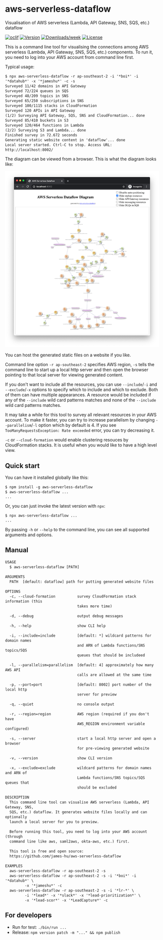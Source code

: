 aws-serverless-dataflow
=======================

Visualisation of AWS serverless (Lambda, API Gateway, SNS, SQS, etc.) dataflow

[![oclif](https://img.shields.io/badge/cli-oclif-brightgreen.svg)](https://oclif.io)
[![Version](https://img.shields.io/npm/v/aws-serverless-dataflow.svg)](https://npmjs.org/package/aws-serverless-dataflow)
[![Downloads/week](https://img.shields.io/npm/dw/aws-serverless-dataflow.svg)](https://npmjs.org/package/aws-serverless-dataflow)
[![License](https://img.shields.io/npm/l/aws-serverless-dataflow.svg)](https://github.com/james-hu/aws-serverless-dataflow/blob/master/package.json)

This is a command line tool for visualising the connections among AWS serverless (Lambda, API Gateway, SNS, SQS, etc.) components. To run it, you need to log into your AWS account from command line first.

Typical usage:

```sh-session
$ npx aws-serverless-dataflow -r ap-southeast-2 -i '*boi*' -i '*datahub*' -x '*jameshu*' -c -s
Surveyed 11/42 domains in API Gateway
Surveyed 72/224 queues in SQS
Surveyed 48/209 topics in SNS
Surveyed 65/250 subscriptions in SNS
Surveyed 100/1115 stacks in CloudFormation
Surveyed 120 APIs in API Gateway
(1/2) Surveying API Gateway, SQS, SNS and CloudFormation... done
Surveyed 85/410 buckets in S3
Surveyed 120/464 functions in Lambda
(2/2) Surveying S3 and Lambda... done
Finished survey in 72.672 seconds
Generating static website content in 'dataflow'... done
Local server started. Ctrl-C to stop. Access URL: http://localhost:8002/
```

The diagram can be viewed from a browser. This is what the diagram looks like:

![Screenshot](doc/aws-serverless-dataflow_screenshot.png)

You can host the generated static files on a website if you like.

Command line option `-r ap-southeast-2` specifies AWS region,
`-s` tells the command line to start up a local http server and then open the browser pointing to that local server for viewing generated content.

If you don't want to include all the resources,
you can use `--include`/`-i` and `--exclude`/`-x` options to specify which to include and which to exclude.
Both of them can have multiple appearances.
A resource would be included if any of the `--include` wild card patterns matches and none of the `--include` wild card patterns matches.

It may take a while for this tool to survey all relevant resources in your AWS account.
To make it faster, you can try to increase parallelism by changing `--parallelism`/`-l` option which by default is 4.
If you see `TooManyRequestsException: Rate exceeded` error, you can try decreasing it.

`-c` or `--cloud-formation` would enable clustering resouces by CloudFormation stacks.
It is useful when you would like to have a high level view.

## Quick start

You can have it installed globally like this:

```sh-session
$ npm install -g aws-serverless-dataflow
$ aws-serverless-dataflow ...
...
```

Or, you can just invoke the latest version with `npx`:

```sh-session
$ npx aws-serverless-dataflow ...
...
```

By passing `-h` or `--help` to the command line, you can see all supported arguments and options.

## Manual

<!-- help start -->
```
USAGE
  $ aws-serverless-dataflow [PATH]

ARGUMENTS
  PATH  [default: dataflow] path for putting generated website files

OPTIONS
  -c, --cloud-formation          survey CloudFormation stack information (this
                                 takes more time)

  -d, --debug                    output debug messages

  -h, --help                     show CLI help

  -i, --include=include          [default: *] wildcard patterns for domain names
                                 and ARN of Lambda functions/SNS topics/SQS
                                 queues that should be includeed

  -l, --parallelism=parallelism  [default: 4] approximately how many AWS API
                                 calls are allowed at the same time

  -p, --port=port                [default: 8002] port number of the local http
                                 server for preview

  -q, --quiet                    no console output

  -r, --region=region            AWS region (required if you don't have
                                 AWS_REGION environment variable configured)

  -s, --server                   start a local http server and open a browser
                                 for pre-viewing generated website

  -v, --version                  show CLI version

  -x, --exclude=exclude          wildcard patterns for domain names and ARN of
                                 Lambda functions/SNS topics/SQS queues that
                                 should be excluded

DESCRIPTION
  This command line tool can visualise AWS serverless (Lambda, API Gateway, SNS, 
  SQS, etc.) dataflow. It generates website files locally and can optionally 
  launch a local server for you to preview.

  Before running this tool, you need to log into your AWS account (through 
  command line like aws, saml2aws, okta-aws, etc.) first. 

  This tool is free and open source: 
  https://github.com/james-hu/aws-serverless-dataflow

EXAMPLES
  aws-serverless-dataflow -r ap-southeast-2 -s
  aws-serverless-dataflow -r ap-southeast-2 -s -i '*boi*' -i '*datahub*' \
         -x '*jameshu*' -c
  aws-serverless-dataflow -r ap-southeast-2 -s -i '*lr-*' \
         -i '*lead*' -x '*slack*' -x '*lead-prioritization*' \
         -x '*lead-scor*' -x '*LeadCapture*' -c
```

<!-- help end -->

## For developers

* Run for test: `./bin/run ...`
* Release: `npm version patch -m "..." && npm publish`
